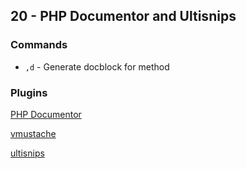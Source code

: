 ## 20 - PHP Documentor and Ultisnips

### Commands

- `,d` - Generate docblock for method

### Plugins

[PHP Documentor](https://github.com/tobyS/pdv)

[vmustache](https://github.com/tobyS/vmustache)

[ultisnips](https://github.com/SirVer/ultisnips)
